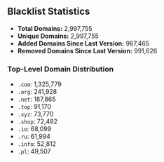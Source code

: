 ## Blacklist Statistics

- **Total Domains:** 2,997,755
- **Unique Domains:** 2,997,755
- **Added Domains Since Last Version:** 967,465
- **Removed Domains Since Last Version:** 991,626

### Top-Level Domain Distribution

-  `.com`: 1,325,779
-  `.org`: 241,928
-  `.net`: 187,865
-  `.top`: 91,170
-  `.xyz`: 73,770
-  `.shop`: 72,482
-  `.io`: 68,099
-  `.ru`: 61,994
-  `.info`: 52,812
-  `.pl`: 49,507
